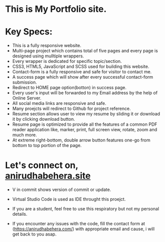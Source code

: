 # This is My Portfolio site.

# Key Specs: 
* This is a fully responsive website.
* Multi-page project which contains total of five pages and every page is designed using mulltiple wrappers.
* Every wrapper is dedicated for specific topic/section.
* CSS3, HTML5, JavaScript and SCSS used for building this website.
* Contact-form is a fully responsive and safe for visitor to contact me.
* A success page which will show after every successful contact-form submission.
* Redirect to HOME page option(botton) in success page.
* Every user's input will be forwarded to my Email address by the help of Online Server.
* All social media links are responsive and safe.
* Many proejcts will redirect to Github for project reference.
* Resume section allows user to view my resume by sliding it or download it by clicking download button.
* Resume page is optimized to provide all the features of a common PDF reader application like, marker, print, full screen view, rotate, zoom and much more.
* At extreme right-bottom, double arrow button features one-go from bottom to top portion of the page. 

# Let's connect on, [anirudhabehera.site](https://anirudhabehera.com/)

* V in commit shows version of commit or update.

* Virtual Studio Code is used as IDE throught this proejct.

* If you are a student, feel free to use this respiratory but not my personal details.

* If you encounter any issues with the code, fill the contact form at (https://anirudhabehera.com/) with appropriate email and cause, i will get back to you asap.

